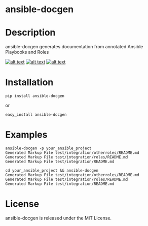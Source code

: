 ansible-docgen
=====================

Description
===========

ansible-docgen generates documentation from annotated Ansible Playbooks and Roles

[![alt text](https://secure.travis-ci.org/starboarder2001/ansible-docgen.png?branch=master "ansible-docs latest build")](http://travis-ci.org/starboarder2001/ansible-docgen)
[![alt text](https://img.shields.io/pypi/v/ansible-docgen.svg "ansible-docs PyPI version")](https://pypi.python.org/pypi/ansible-docgen)
[![alt text](https://img.shields.io/pypi/dm/ansible-docgen.svg "ansible-docs PyPI downloads")](https://pypi.python.org/pypi/ansible-docgen)


Installation
===========

```shell
pip install ansible-docgen
```

or

```shell
easy_install ansible-docgen
```

Examples
===========

```shell
ansible-docgen -p your_ansible_project
Generated Markup File test/integration/otherroles/README.md
Generated Markup File test/integration/roles/README.md
Generated Markup File test/integration/README.md
```

```shell
cd your_ansible_project && ansible-docgen
Generated Markup File test/integration/otherroles/README.md
Generated Markup File test/integration/roles/README.md
Generated Markup File test/integration/README.md
```

License
=======

ansible-docgen is released under the MIT License.
